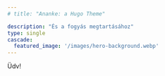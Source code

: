 ```yaml
---
# title: "Ananke: a Hugo Theme"

description: "És a fogyás megtartásához"
type: single
cascade:
  featured_image: '/images/hero-background.webp'
---
```

Üdv!